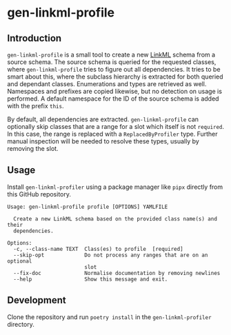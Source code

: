 # gen-linkml-profile

## Introduction

```gen-linkml-profile``` is a small tool to create a new
[LinkML](https://linkml.io/) schema from a source schema. The source schema is
queried for the requested classes, where ```gen-linkml-profile``` tries to
figure out all dependencies. It tries to be smart about this, where the
subclass hierarchy is extracted for both queried and dependant classes.
Enumerations and types are retrieved as well.  Namespaces and prefixes are
copied likewise, but no detection on usage is performed. A default namespace
for the ID of the source schema is added with the prefix ```this```.

By default, all dependencies are extracted. ```gen-linkml-profile``` can
optionally skip classes that are a range for a slot which itself is not
```required```. In this case, the range is replaced with a
```ReplacedByProfiler``` type. Further manual inspection will be needed to
resolve these types, usually by removing the slot.

## Usage

Install ```gen-linkml-profiler``` using a package manager like ```pipx```
directly from this GitHub repository.

```
Usage: gen-linkml-profile profile [OPTIONS] YAMLFILE

  Create a new LinkML schema based on the provided class name(s) and their
  dependencies.

Options:
  -c, --class-name TEXT  Class(es) to profile  [required]
  --skip-opt             Do not process any ranges that are on an optional
                         slot
  --fix-doc              Normalise documentation by removing newlines
  --help                 Show this message and exit.
```

## Development

Clone the repository and run ```poetry install``` in the ```gen-linkml-profiler```
directory.

